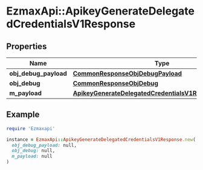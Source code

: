 # EzmaxApi::ApikeyGenerateDelegatedCredentialsV1Response

## Properties

| Name | Type | Description | Notes |
| ---- | ---- | ----------- | ----- |
| **obj_debug_payload** | [**CommonResponseObjDebugPayload**](CommonResponseObjDebugPayload.md) |  |  |
| **obj_debug** | [**CommonResponseObjDebug**](CommonResponseObjDebug.md) |  | [optional] |
| **m_payload** | [**ApikeyGenerateDelegatedCredentialsV1ResponseMPayload**](ApikeyGenerateDelegatedCredentialsV1ResponseMPayload.md) |  |  |

## Example

```ruby
require 'Ezmaxapi'

instance = EzmaxApi::ApikeyGenerateDelegatedCredentialsV1Response.new(
  obj_debug_payload: null,
  obj_debug: null,
  m_payload: null
)
```

